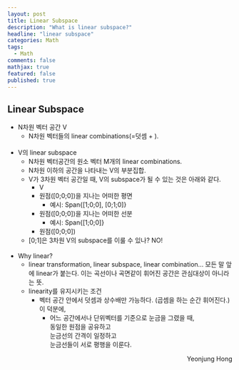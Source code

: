 ```yaml
---
layout: post
title: Linear Subspace
description: "What is linear subspace?"
headline: "linear subspace"
categories: Math
tags: 
  - Math
comments: false
mathjax: true
featured: false
published: true
---
```


## Linear Subspace

- N차원 벡터 공간 V
	- N차원 벡터들의 linear combinations(=덧셈 + ). <br><br>
- V의 linear subspace
	- N차원 벡터공간의 원소 벡터 M개의 linear combinations.
	- N차원 이하의 공간을 나타내는 V의 부분집합.
	- V가 3차원 벡터 공간일 때, V의 subspace가 될 수 있는 것은 아래와 같다. 
		- V
		- 원점([0;0;0])을 지나는 어떠한 평면
			- 예시: Span{[1;0;0], [0;1;0]}
		- 원점([0;0;0])을 지나는 어떠한 선분
			- 예시: Span{[1;0;0]}
		- 원점([0;0;0])
	- [0;1]은 3차원 V의 subspace를 이룰 수 있나? NO! <br><br>
- Why linear?
	- linear transformation, linear subspace, linear combination... 모든 말 앞에 linear가 붙는다. 이는 곡선이나 곡면같이 휘어진 공간은 관심대상이 아니라는 뜻. 
	- linearity를 유지시키는 조건
		- 벡터 공간 안에서 덧셈과 상수배만 가능하다. (곱셈을 하는 순간 휘어진다.) <br/> 이 덕분에, 
			- 어느 공간에서나 단위벡터를 기준으로 눈금을 그렸을 때, <br/> 동일한 원점을 공유하고<br/>눈금선의 간격이 일정하고<br/>눈금선들이 서로 평행을 이룬다.


<p align="right"> Yeonjung Hong <p>
